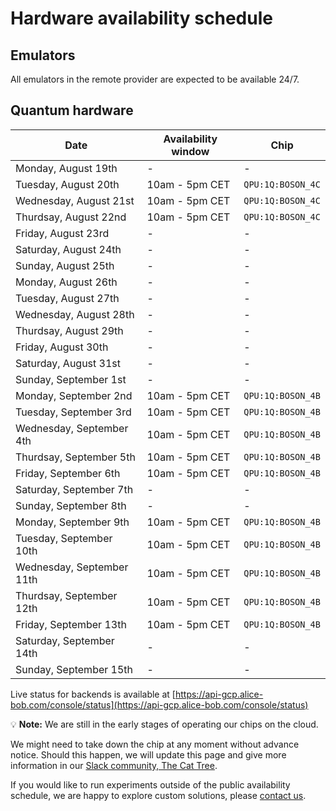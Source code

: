 # Hardware availability schedule

## Emulators

All emulators in the remote provider are expected to be available 24/7.

## Quantum hardware

| Date | Availability window | Chip |
| --- | --- | --- |
| Monday, August 19th | - | - |
| Tuesday, August 20th | 10am - 5pm CET | `QPU:1Q:BOSON_4C` |
| Wednesday, August 21st | 10am - 5pm CET | `QPU:1Q:BOSON_4C` |
| Thurdsay, August 22nd | 10am - 5pm CET | `QPU:1Q:BOSON_4C` |
| Friday, August 23rd | - | - |
| Saturday, August 24th | - | - |
| Sunday, August 25th | - | - |
| Monday, August 26th | - | - |
| Tuesday, August 27th | - | - |
| Wednesday, August 28th | - | - |
| Thurdsay, August 29th | - | - |
| Friday, August 30th | - | - |
| Saturday, August 31st | - | - |
| Sunday, September 1st | - | - |
| Monday, September 2nd | 10am - 5pm CET | `QPU:1Q:BOSON_4B` |
| Tuesday, September 3rd | 10am - 5pm CET | `QPU:1Q:BOSON_4B` |
| Wednesday, September 4th | 10am - 5pm CET | `QPU:1Q:BOSON_4B` |
| Thurdsay, September 5th | 10am - 5pm CET | `QPU:1Q:BOSON_4B` |
| Friday, September 6th | 10am - 5pm CET | `QPU:1Q:BOSON_4B` |
| Saturday, September 7th | - | - |
| Sunday, September 8th | - | - |
| Monday, September 9th | 10am - 5pm CET | `QPU:1Q:BOSON_4B` |
| Tuesday, September 10th | 10am - 5pm CET | `QPU:1Q:BOSON_4B` |
| Wednesday, September 11th | 10am - 5pm CET | `QPU:1Q:BOSON_4B` |
| Thurdsay, September 12th | 10am - 5pm CET | `QPU:1Q:BOSON_4B` |
| Friday, September 13th | 10am - 5pm CET | `QPU:1Q:BOSON_4B` |
| Saturday, September 14th | - | - |
| Sunday, September 15th | - | - |

Live status for backends is available at [https://api-gcp.alice-bob.com/console/status](https://api-gcp.alice-bob.com/console/status)

💡 **Note:** We are still in the early stages of operating our chips on the cloud.

We might need to take down the chip at any moment without advance notice. Should this happen, we will update this page and give more information in our [Slack community, The Cat Tree](https://join.slack.com/t/the-cat-tree/shared_invite/zt-2cg0a3rno-PP~AaUztS3dtiRyzsawlnQ).

If you would like to run experiments outside of the public availability schedule, we are happy to explore custom solutions, please [contact us](../contact_us.md).
